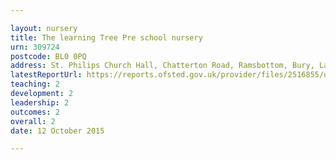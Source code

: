 ```yaml
---

layout: nursery
title: The learning Tree Pre school nursery
urn: 309724
postcode: BL0 0PQ
address: St. Philips Church Hall, Chatterton Road, Ramsbottom, Bury, Lancashire, BL0 0PQ
latestReportUrl: https://reports.ofsted.gov.uk/provider/files/2516855/urn/309724.pdf
teaching: 2
development: 2
leadership: 2
outcomes: 2
overall: 2
date: 12 October 2015

---
```

